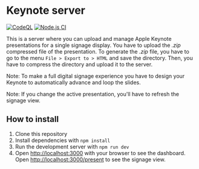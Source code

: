# Keynote server

[![CodeQL](https://github.com/maximiliani/keynote-server/actions/workflows/github-code-scanning/codeql/badge.svg)](https://github.com/maximiliani/keynote-server/actions/workflows/github-code-scanning/codeql)
[![Node.js CI](https://github.com/maximiliani/keynote-server/actions/workflows/node.js.yml/badge.svg)](https://github.com/maximiliani/keynote-server/actions/workflows/node.js.yml)

This is a server where you can upload and manage Apple Keynote presentations for a single signage display. 
You have to upload the *.zip* compressed file of the presentation.
To generate the *.zip* file, you have to go to the menu `File > Export to > HTML` and save the directory. 
Then, you have to compress the directory and upload it to the server.

Note: To make a full digital signage experience you have to design your Keynote to automatically advance and loop the slides.

Note: If you change the active presentation, you'll have to refresh the signage view.

## How to install

1. Clone this repository
2. Install dependencies with `npm install`
3. Run the development server with `npm run dev`
4. Open [http://localhost:3000](http://localhost:3000) with your browser to see the dashboard. Open [http://localhost:3000/present](http://localhost:3000/present) to see the signage view.
